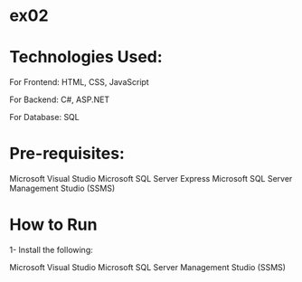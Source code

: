 # ex02
# Technologies Used:
For Frontend: HTML, CSS, JavaScript

For Backend: C#, ASP.NET

For Database: SQL

# Pre-requisites:
Microsoft Visual Studio
Microsoft SQL Server Express
Microsoft SQL Server Management Studio (SSMS)

# How to Run
1- Install the following:

Microsoft Visual Studio
Microsoft SQL Server Management Studio (SSMS)

